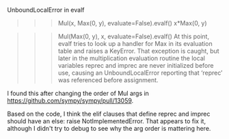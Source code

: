 UnboundLocalError in evalf

>>> Mul(x, Max(0, y), evaluate=False).evalf()
x*Max(0, y)

>>> Mul(Max(0, y), x, evaluate=False).evalf()
At this point, evalf tries to look up a handler for Max in its evaluation table and raises a KeyError. That exception is caught, but later in the multiplication evaluation routine the local variables reprec and imprec are never initialized before use, causing an UnboundLocalError reporting that ‘reprec’ was referenced before assignment.

I found this after changing the order of Mul args in https://github.com/sympy/sympy/pull/13059.

Based on the code, I think the elif clauses that define reprec and imprec should have an else: raise NotImplementedError. That appears to fix it, although I didn't try to debug to see why the arg order is mattering here.